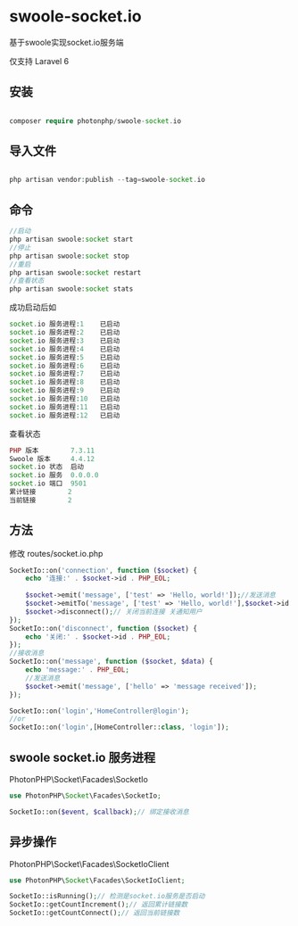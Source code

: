 # swoole-socket.io
基于swoole实现socket.io服务端

仅支持 Laravel 6


## 安装



~~~php

composer require photonphp/swoole-socket.io

~~~

## 导入文件

~~~php

php artisan vendor:publish --tag=swoole-socket.io

~~~

## 命令

~~~php
//启动
php artisan swoole:socket start
//停止
php artisan swoole:socket stop
//重启
php artisan swoole:socket restart
//查看状态
php artisan swoole:socket stats
~~~
成功启动后如
~~~php
socket.io 服务进程:1	已启动
socket.io 服务进程:2	已启动
socket.io 服务进程:3	已启动
socket.io 服务进程:4	已启动
socket.io 服务进程:5	已启动
socket.io 服务进程:6	已启动
socket.io 服务进程:7	已启动
socket.io 服务进程:8	已启动
socket.io 服务进程:9	已启动
socket.io 服务进程:10	已启动
socket.io 服务进程:11	已启动
socket.io 服务进程:12	已启动
~~~
查看状态
~~~php
PHP 版本        7.3.11
Swoole 版本     4.4.12
socket.io 状态  启动
socket.io 服务  0.0.0.0
socket.io 端口  9501
累计链接        2
当前链接        2
~~~

##  方法
修改
routes/socket.io.php

~~~php
SocketIo::on('connection', function ($socket) {
    echo '连接:' . $socket->id . PHP_EOL;
    
    $socket->emit('message', ['test' => 'Hello, world!']);//发送消息
    $socket->emitTo('message', ['test' => 'Hello, world!'],$socket->id );// 发送消息给指定用户
    $socket->disconnect();// 关闭当前连接 关通知用户
});
SocketIo::on('disconnect', function ($socket) {
    echo '关闭:' . $socket->id . PHP_EOL;
});
//接收消息
SocketIo::on('message', function ($socket, $data) {
    echo 'message:' . PHP_EOL;
    //发送消息
    $socket->emit('message', ['hello' => 'message received']);
});

SocketIo::on('login','HomeController@login');
//or
SocketIo::on('login',[HomeController::class, 'login']);

~~~

## swoole socket.io 服务进程
PhotonPHP\Socket\Facades\SocketIo

~~~php
use PhotonPHP\Socket\Facades\SocketIo;

SocketIo::on($event, $callback);// 绑定接收消息

~~~

##  异步操作
PhotonPHP\Socket\Facades\SocketIoClient

~~~php
use PhotonPHP\Socket\Facades\SocketIoClient;

SocketIo::isRunning();// 检测是socket.io服务是否启动
SocketIo::getCountIncrement();// 返回累计链接数
SocketIo::getCountConnect();// 返回当前链接数
~~~